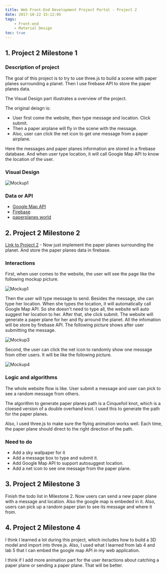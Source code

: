 ```yaml
---
title: Web Front-End Development Project Portal - Project 2
date: 2017-10-22 15:12:05
tags:
    - Front-end
    - Material Design
toc: true
---
```



## 1. Project 2 Milestone 1
### Description of project
<!-- The goal of this project is to search near nearby restraunts with Yelp data API and then show these locations in the Google Map. User can type in the search bar to search restraunts. I will use Google Map API to show the restraunts based on the results of Yelp. 

The original design is:
- User came to the website, show the nearby restraunts.
- User search restraunts, show the results returned by Yelp and show in the Google Map.
 -->

The goal of this project is to try to use three.js to build a scene with paper planes surrounding a planet. Then I use firebase API to store the paper planes data. 

The Visual Design part illustrates a overview of the project.

The original deisgn is:
- User first come the website, then type message and location. Click submit.
- Then a paper airplane will fly in the scene with the message.
- Also, user can click the net icon to get one message from a paper airplane. 

Here the messages and paper planes information are stored in a firebase database. And when user type location, it will call Google Map API to know the location of the user.
<!-- more -->

### Visual Design
![Mockup1](http://7xrh75.com1.z0.glb.clouddn.com/project2mockup2.png) 

### Data or API 
- [Google Map API](https://developers.google.com/maps/)
- [Firebase](https://firebase.google.com)
- [paperplanes world](http://paperplanes.world)

## 2. Project 2 Milestone 2
[Link to Project 2](http://creative.colorado.edu/~shhu2952/fwd/projects/project2/) - Now just implement the paper planes surrounding the planet. And store the paper planes data in firebase.

### Interactions

First, when user comes to the website, the user will see the page like the following mockup picture.

![Mockup1](http://7xrh75.com1.z0.glb.clouddn.com/project2mockup1.png)

Then the user will type message to send. Besides the message, she can type her location. When she types the location, it will automatically call Google Map API. So she doesn't need to type all, the website will auto suggest her location to her. After that, she click submit. The website will generate a paper plane for her and fly arround the planet. All the infomation will be store by firebase API. The following picture shows after user submitting the message.

![Mockup3](http://7xrh75.com1.z0.glb.clouddn.com/project2mockup3.png) 

Second, the user can click the net icon to randomly show one message from other users. It will be like the following picture.

![Mockup4](http://7xrh75.com1.z0.glb.clouddn.com/project2mockup4.png) 

### Logic and algorithms
The whole website flow is like. User submit a message and user can pick to see a random message from others. 

The algorithm to generate paper planes path is a Cinquefoil knot, which is a cloesed version of a double overhand knot. I used this to generate the path for the paper planes.

Also, I used three.js to make sure the flying animation works well. Each time, the paper plane should direct to the right direction of the path.

### Need to do
- Add a sky wallpaper for it
- Add a message box to type and submit it.
- Add Google Map API to support autosuggest location.
- Add a net icon to see one message from the paper plane.

## 3. Project 2 Milestone 3
Finish the todo list in Milestone 2. Now users can send a new paper plane with a message and location. Also the google map is embeded in it. Also, users can pick up a random paper plan to see its message and where it from.

## 4. Project 2 Milestone 4
I think I learned a lot during this project, which includes how to build a 3D model and import into three.js. Also, I used what I learned from lab 4 and lab 5 that I can embed the google map API in my web application.

I think if I add more animation part for the user iteractions about catching a paper plane or sending a paper plane. That will be better.
